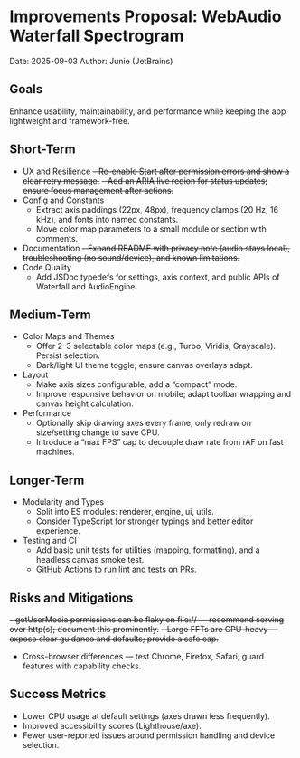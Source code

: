 # Improvements Proposal: WebAudio Waterfall Spectrogram

Date: 2025-09-03
Author: Junie (JetBrains)

## Goals
Enhance usability, maintainability, and performance while keeping the app lightweight and framework-free.

## Short-Term
- UX and Resilience
  ~~- Re-enable Start after permission errors and show a clear retry message.~~
  ~~- Add an ARIA live region for status updates; ensure focus management after actions.~~
- Config and Constants
  - Extract axis paddings (22px, 48px), frequency clamps (20 Hz, 16 kHz), and fonts into named constants.
  - Move color map parameters to a small module or section with comments.
- Documentation
  ~~- Expand README with privacy note (audio stays local), troubleshooting (no sound/device), and known limitations.~~
- Code Quality
  - Add JSDoc typedefs for settings, axis context, and public APIs of Waterfall and AudioEngine.

## Medium-Term
- Color Maps and Themes
  - Offer 2–3 selectable color maps (e.g., Turbo, Viridis, Grayscale). Persist selection.
  - Dark/light UI theme toggle; ensure canvas overlays adapt.
- Layout
  - Make axis sizes configurable; add a “compact” mode.
  - Improve responsive behavior on mobile; adapt toolbar wrapping and canvas height calculation.
- Performance
  - Optionally skip drawing axes every frame; only redraw on size/setting change to save CPU.
  - Introduce a “max FPS” cap to decouple draw rate from rAF on fast machines.

## Longer-Term
- Modularity and Types
  - Split into ES modules: renderer, engine, ui, utils.
  - Consider TypeScript for stronger typings and better editor experience.
- Testing and CI
  - Add basic unit tests for utilities (mapping, formatting), and a headless canvas smoke test.
  - GitHub Actions to run lint and tests on PRs.

## Risks and Mitigations
~~- getUserMedia permissions can be flaky on file:// — recommend serving over http(s); document this prominently.~~
~~- Large FFTs are CPU-heavy — expose clear guidance and defaults; provide a safe cap.~~
- Cross-browser differences — test Chrome, Firefox, Safari; guard features with capability checks.

## Success Metrics
- Lower CPU usage at default settings (axes drawn less frequently).
- Improved accessibility scores (Lighthouse/axe).
- Fewer user-reported issues around permission handling and device selection.
